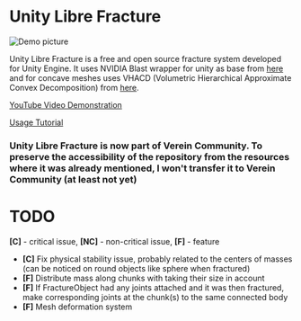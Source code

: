 # Unity Libre Fracture

![Demo picture](https://gitlab.com/dima13230/unity-libre-fracture/-/raw/9504a9995980bb899bb635e8260c844701a7db86/Pictures/DemoPicture.png)

Unity Libre Fracture is a free and open source fracture system developed for Unity Engine.
It uses NVIDIA Blast wrapper for unity as base from [here](https://forum.unity.com/threads/nvidia-blast.472623) and for concave meshes uses VHACD (Volumetric Hierarchical Approximate Convex Decomposition) from [here](https://github.com/Unity-Technologies/VHACD).

[YouTube Video Demonstration](https://www.youtube.com/watch?v=_vSFzkecSak)

[Usage Tutorial](https://www.youtube.com/watch?v=od1mtc1HcUM)

### Unity Libre Fracture is now part of Verein Community. To preserve the accessibility of the repository from the resources where it was already mentioned, I won't transfer it to Verein Community (at least not yet)

# TODO

**[C]** - critical issue, **[NC]** - non-critical issue, **[F]** - feature

- **[C]** Fix physical stability issue, probably related to the centers of masses (can be noticed on round objects like sphere when fractured)
- **[F]** Distribute mass along chunks with taking their size in account
- **[F]** If FractureObject had any joints attached and it was then fractured, make corresponding joints at the chunk(s) to the same connected body
- **[F]** Mesh deformation system
